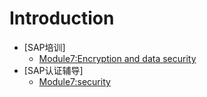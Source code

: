 # Introduction

* [SAP培训]
  * [Module7:Encryption and data security](SAP/SAP-Student-Guide-module07.html)
* [SAP认证辅导]
  * [Module7:security](SAP/SAP-Exam-Guide-module07.html)